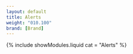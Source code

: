 ```yaml
---
layout: default
title: Alerts
weight: "010.100"
brand: [Brand]
---
```


{% include showModules.liquid  cat = "Alerts" %}